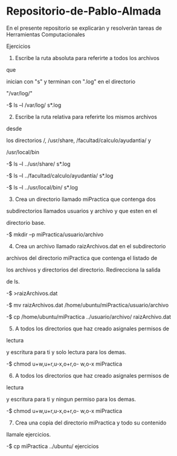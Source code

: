# Repositorio-de-Pablo-Almada
En el presente repositorio se explicaràn y resolveràn tareas de Herramientas Computacionales

Ejercicios

1. Escribe la ruta absoluta para referirte a todos los archivos

que

inician con &quot;s&quot; y terminan con &quot;.log&quot; en el directorio

&quot;/var/log/&quot;

-$ ls –l /var/log/ s*.log

2. Escribe la ruta relativa para referirte los mismos archivos

desde

los directorios /, /usr/share, /facultad/calculo/ayudantia/ y

/usr/local/bin

-$ ls –l ../usr/share/ s*.log

-$ ls –l ../facultad/calculo/ayudantía/ s*.log

-$ ls –l ../usr/local/bin/ s*.log

3. Crea un directorio llamado miPractica que contenga dos

subdirectorios llamados usuarios y archivo y que esten en el

directorio base.

-$ mkdir –p miPractica/usuario/archivo

4. Crea un archivo llamado raizArchivos.dat en el subdirectorio

archivos del directorio miPractica que contenga el listado de

los archivos y directorios del directorio. Redirecciona la salida

de ls.

-$ >raizArchivos.dat

-$ mv raizArchivos.dat /home/ubuntu/miPractica/usuario/archivo

-$ cp /home/ubuntu/miPractica ../usuario/archivo/ raizArchivo.dat

5. A todos los directorios que haz creado asignales permisos de

lectura

y escritura para ti y solo lectura para los demas.

-$ chmod u+w,u+r,u-x,o+r,o- w,o-x miPractica

6. A todos los directorios que haz creado asignales permisos de

lectura

y escritura para ti y ningun permiso para los demas.

-$ chmod u+w,u+r,u-x,o+r,o- w,o-x miPractica

7. Crea una copia del directorio miPractica y todo su contenido

llamale ejercicios.

-$ cp miPractica ../ubuntu/ ejercicios
